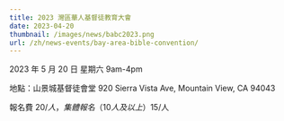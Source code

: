 ```yaml
---
title: 2023 灣區華人基督徒教育大會
date: 2023-04-20
thumbnail: /images/news/babc2023.png
url: /zh/news-events/bay-area-bible-convention/
---
```


2023 年 5 月 20 日 星期六 9am-4pm

地點：山景城基督徒會堂 920 Sierra Vista Ave, Mountain View, CA 94043

報名費 $20/人，集體報名（10 人及以上）$15/人

